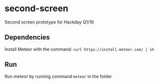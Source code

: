 # second-screen

Second screen prototype for Hackday Q1/19

## Dependencies

Install Meteor with the command: `curl https://install.meteor.com/ | sh`

## Run

Run meteor by running command `meteor` in the folder
